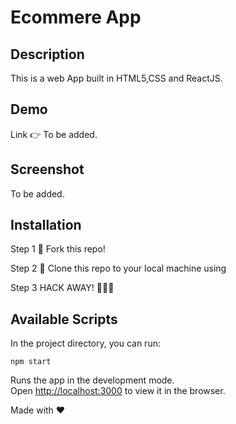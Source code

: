 # Ecommere App

## Description

This is a web App built in HTML5,CSS and ReactJS.

## Demo

Link 👉 To be added.

## Screenshot

To be added.

## Installation

Step 1
🍴 Fork this repo!

Step 2
👯 Clone this repo to your local machine using

Step 3
HACK AWAY! 🔨🔨🔨

## Available Scripts

In the project directory, you can run:

`npm start`

Runs the app in the development mode.<br />
Open [http://localhost:3000](http://localhost:3000) to view it in the browser.

Made with ❤
